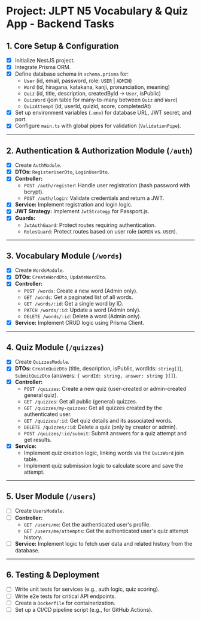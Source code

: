 # Project: JLPT N5 Vocabulary & Quiz App - Backend Tasks

## 1. Core Setup & Configuration
- [x] Initialize NestJS project.
- [x] Integrate Prisma ORM.
- [x] Define database schema in `schema.prisma` for:
  - `User` (id, email, password, role: `USER` | `ADMIN`)
  - `Word` (id, hiragana, katakana, kanji, pronunciation, meaning)
  - `Quiz` (id, title, description, createdById -> `User`, isPublic)
  - `QuizWord` (join table for many-to-many between `Quiz` and `Word`)
  - `QuizAttempt` (id, userId, quizId, score, completedAt)
- [x] Set up environment variables (`.env`) for database URL, JWT secret, and port.
- [x] Configure `main.ts` with global pipes for validation (`ValidationPipe`).

---

## 2. Authentication & Authorization Module (`/auth`)
- [x] Create `AuthModule`.
- [x] **DTOs:** `RegisterUserDto`, `LoginUserDto`.
- [x] **Controller:**
  - `POST /auth/register`: Handle user registration (hash password with bcrypt).
  - `POST /auth/login`: Validate credentials and return a JWT.
- [x] **Service:** Implement registration and login logic.
- [x] **JWT Strategy:** Implement `JwtStrategy` for Passport.js.
- [x] **Guards:**
  - `JwtAuthGuard`: Protect routes requiring authentication.
  - `RolesGuard`: Protect routes based on user role (`ADMIN` vs. `USER`).

---

## 3. Vocabulary Module (`/words`)
- [x] Create `WordsModule`.
- [x] **DTOs:** `CreateWordDto`, `UpdateWordDto`.
- [x] **Controller:**
  - `POST /words`: Create a new word (Admin only).
  - `GET /words`: Get a paginated list of all words.
  - `GET /words/:id`: Get a single word by ID.
  - `PATCH /words/:id`: Update a word (Admin only).
  - `DELETE /words/:id`: Delete a word (Admin only).
- [x] **Service:** Implement CRUD logic using Prisma Client.

---

## 4. Quiz Module (`/quizzes`)
- [x] Create `QuizzesModule`.
- [x] **DTOs:** `CreateQuizDto` (title, description, isPublic, wordIds: `string[]`), `SubmitQuizDto` (answers: `{ wordId: string, answer: string }[]`).
- [x] **Controller:**
  - `POST /quizzes`: Create a new quiz (user-created or admin-created general quiz).
  - `GET /quizzes`: Get all public (general) quizzes.
  - `GET /quizzes/my-quizzes`: Get all quizzes created by the authenticated user.
  - `GET /quizzes/:id`: Get quiz details and its associated words.
  - `DELETE /quizzes/:id`: Delete a quiz (only by creator or admin).
  - `POST /quizzes/:id/submit`: Submit answers for a quiz attempt and get results.
- [x] **Service:**
  - Implement quiz creation logic, linking words via the `QuizWord` join table.
  - Implement quiz submission logic to calculate score and save the attempt.

---

## 5. User Module (`/users`)
- [ ] Create `UsersModule`.
- [ ] **Controller:**
  - `GET /users/me`: Get the authenticated user's profile.
  - `GET /users/me/attempts`: Get the authenticated user's quiz attempt history.
- [ ] **Service:** Implement logic to fetch user data and related history from the database.

---

## 6. Testing & Deployment
- [ ] Write unit tests for services (e.g., auth logic, quiz scoring).
- [ ] Write e2e tests for critical API endpoints.
- [ ] Create a `Dockerfile` for containerization.
- [ ] Set up a CI/CD pipeline script (e.g., for GitHub Actions).